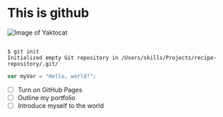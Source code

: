# This is github
![Image of Yaktocat](https://octodex.github.com/images/yaktocat.png)
```

$ git init
Initialized empty Git repository in /Users/skills/Projects/recipe-repository/.git/
```

``` javascript
var myVar = "Hello, world!";
```

- [ ] Turn on GitHub Pages
- [ ] Outline my portfolio
- [ ] Introduce myself to the world
